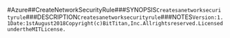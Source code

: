 #Azure##CreateNetworkSecurityRule###SYNOPSIS```Createsanetworksecurityrule```###DESCRIPTION```Createsanetworksecurityrule```###NOTES```Version:1.1Date:1stAugust2018Copyright(c)BitTitan,Inc.Allrightsreserved.LicensedundertheMITLicense.```
